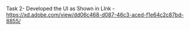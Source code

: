 Task 2- 
Developed the UI as Shown in LInk -https://xd.adobe.com/view/dd06c468-d087-46c3-aced-f1e64c2c87bd-8855/
